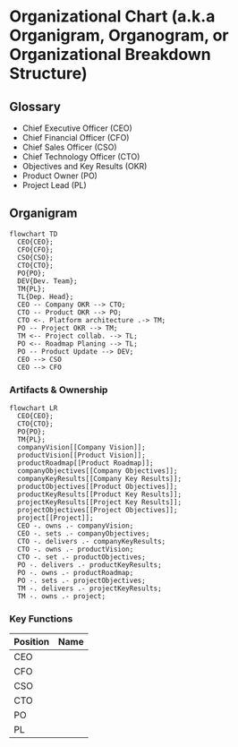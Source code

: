 # Organizational Chart (a.k.a Organigram, Organogram, or Organizational Breakdown Structure)

## Glossary

- Chief Executive Officer (CEO)
- Chief Financial Officer (CFO)
- Chief Sales Officer (CSO)
- Chief Technology Officer (CTO)
- Objectives and Key Results (OKR)
- Product Owner (PO)
- Project Lead (PL)

<!--
- Business Manager (BM)
- Chief Analytics Officer (CAO)
- Chief Compliance Officer (CCO)
- Chief Customer Officer (CCO)
- Chief Data Officer (CDO)
- Chief Green Officer (CGO)
- Chief Human Resources Manager (CHRM)
- Chief Human Resources Officer (CHRO)
- Chief Information Officer (CIO)
- Chief Marketing Officer (CMO)
- Chief Operating Officer (COO)
- Chief Security Officer (CSO)
- Department of Human Resources (DHR)
- Enterprise Content Management (ECM)
- Product Manager (PM)
- Project Management Office (PMO)
-->

## Organigram

```mermaid
flowchart TD
  CEO{CEO};
  CFO{CFO};
  CSO{CSO};
  CTO{CTO};
  PO{PO};
  DEV{Dev. Team};
  TM{PL};
  TL{Dep. Head};
  CEO -- Company OKR --> CTO;
  CTO -- Product OKR --> PO;
  CTO <-. Platform architecture .-> TM;
  PO -- Project OKR --> TM;
  TM <-- Project collab. --> TL;
  PO <-- Roadmap Planing --> TL;
  PO -- Product Update --> DEV;
  CEO --> CSO
  CEO --> CFO
```

### Artifacts & Ownership

```mermaid
flowchart LR
  CEO{CEO};
  CTO{CTO};
  PO{PO};
  TM{PL};
  companyVision[[Company Vision]];
  productVision[[Product Vision]];
  productRoadmap[[Product Roadmap]];
  companyObjectives[[Company Objectives]];
  companyKeyResults[[Company Key Results]];
  productObjectives[[Product Objectives]];
  productKeyResults[[Product Key Results]];
  projectKeyResults[[Project Key Results]];
  projectObjectives[[Project Objectives]];
  project[[Project]];
  CEO -. owns .- companyVision;
  CEO -. sets .- companyObjectives;
  CTO -. delivers .- companyKeyResults;
  CTO -. owns .- productVision;
  CTO -. set .- productObjectives;
  PO -. delivers .- productKeyResults;
  PO -. owns .- productRoadmap;
  PO -. sets .- projectObjectives;
  TM -. delivers .- projectKeyResults;
  TM -. owns .- project;
```

### Key Functions

| Position | Name |
| -------- | ---- |
| CEO      |      |
| CFO      |      |
| CSO      |      |
| CTO      |      |
| PO       |      |
| PL       |      |

<!--
Vice President of Engineering (VPE)
-->
